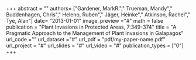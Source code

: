+++
abstract = ""
authors= ["Gardener, MarkR."," Trueman, Mandy"," Buddenhagen, Chris"," Heleno, Ruben"," Jäger, Heinke"," Atkinson, Rachel"," Tye, Alan"]
date= "2013-01-01"
image_preview ="#"
math = false
publication = "Plant Invasions in Protected Areas, 7:349-374"
title = "A Pragmatic Approach to the Management of Plant Invasions in Galapagos"
url_code =""
url_dataset ="#"
url_pdf = "pdf/my-paper-name.pdf"
url_project = "#"
url_slides = "#"
url_video = "#"
publication_types = ["0"]
+++